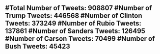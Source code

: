 #Total Number of Tweets: 908807 
#Number of Trump Tweets: 446568
#Number of Clinton Tweets: 373249
#Number of Rubio Tweets: 137861
#Number of Sanders Tweets: 126495
#Number of Carson Tweets: 70499
#Number of Bush Tweets: 45423
---
